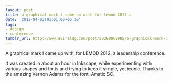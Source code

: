```yaml
---
layout: post
title: a graphical mark i came up with for lemod 2012 a
date: '2012-04-03T01:01:00+05:30'
tags:
- design
- conference
tumblr_url: http://www.aviraldg.com/post/20360968985/a-graphical-mark-i-came-up-with-for-lemod-2012-a
---
```

A graphical mark I came up with, for LEMOD 2012, a leadership conference.

It was created in about an hour in Inkscape, while experimenting with various shapes and fonts and trying to keep it simple, yet iconic. Thanks to the amazing Vernon Adams for the font, Amatic SC.
